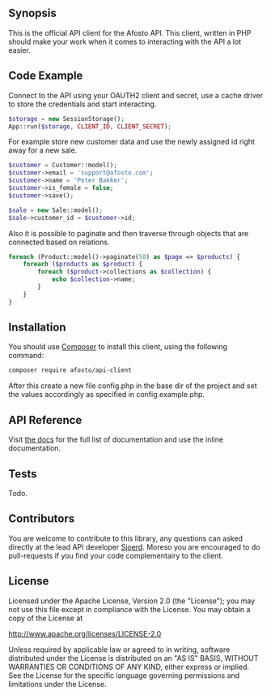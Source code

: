 ## Synopsis

This is the official API client for the Afosto API. This client, written in PHP should make your work when it comes to interacting with the API a lot easier.


## Code Example

Connect to the API using your OAUTH2 client and secret, use a cache driver to store the credentials and start interacting.

```php
$storage = new SessionStorage();
App::run($storage, CLIENT_ID, CLIENT_SECRET);
```

For example store new customer data and use the newly assigned id right away for a new sale.

```php
$customer = Customer::model();
$customer->email = 'support@afosto.com';
$customer->name = 'Peter Bakker';
$customer->is_female = false;
$customer->save();
```

```php
$sale = new Sale::model();
$sale->customer_id = $customer->id;
```

Also it is possible to paginate and then traverse through objects that are connected based on relations.

```php
foreach (Product::model()->paginate(50) as $page => $products) {
    foreach ($products as $product) {
        foreach ($product->collections as $collection) {
            echo $collection->name;
        }
    }
}
```


## Installation

You should use [Composer](https://getcomposer.org/) to install this client, using the following command:

```sh
composer require afosto/api-client
```

After this create a new file config.php in the base dir of the project and set the values accordingly as specified in config.example.php.


## API Reference

Visit [the docs](https://docs.afosto.com) for the full list of documentation and use the inline documentation.


## Tests

Todo.


## Contributors

You are welcome to contribute to this library, any questions can asked directly at the lead API developer [Sjoerd](mailto:sjoerd@afosto.com). Moreso you are encouraged to do pull-requests if you find your code complementairy to the client.


## License

Licensed under the Apache License, Version 2.0 (the "License"); you may not use this file except in compliance with the License. You may obtain a copy of the License at 

http://www.apache.org/licenses/LICENSE-2.0

Unless required by applicable law or agreed to in writing, software distributed under the License is distributed on an "AS IS" BASIS, WITHOUT WARRANTIES OR CONDITIONS OF ANY KIND, either express or implied. See the License for the specific language governing permissions and limitations under the License.
